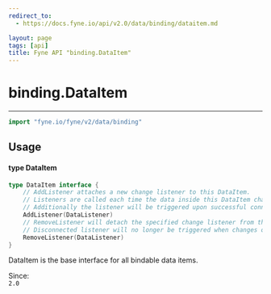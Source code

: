 ```yaml
---
redirect_to:
  - https://docs.fyne.io/api/v2.0/data/binding/dataitem.md

layout: page
tags: [api]
title: Fyne API "binding.DataItem"
---
```



# binding.DataItem
---
```go
import "fyne.io/fyne/v2/data/binding"
```

## Usage

#### type DataItem

```go
type DataItem interface {
	// AddListener attaches a new change listener to this DataItem.
	// Listeners are called each time the data inside this DataItem changes.
	// Additionally the listener will be triggered upon successful connection to get the current value.
	AddListener(DataListener)
	// RemoveListener will detach the specified change listener from the DataItem.
	// Disconnected listener will no longer be triggered when changes occur.
	RemoveListener(DataListener)
}
```

DataItem is the base interface for all bindable data items.


<div class="since">Since: <code>
2.0</code></div>

